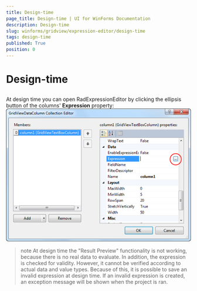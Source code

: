 ```yaml
---
title: Design-time
page_title: Design-time | UI for WinForms Documentation
description: Design-time
slug: winforms/gridview/expression-editor/design-time
tags: design-time
published: True
position: 0
---
```


# Design-time



## 

At design time you can open RadExpressionEditor
          by clicking the ellipsis button of the columns'
          __Expression__ property:
        ![gridview-expressioneditor-design-time 001](images/gridview-expressioneditor-design-time001.png)

>note At design time the "Result Preview" functionality is not working,
            because there is no real data to evaluate.
            In addition, the expression is checked for validity. However, it cannot be verified
            according to actual data and value types. Because of this, it is possible to save an invalid
            expression at design time. If an invalid expression is created,
            an exception message will be shown when the project is ran.
>

